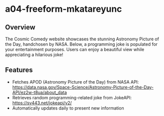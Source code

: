 # a04-freeform-mkatareyunc


## Overview
The Cosmic Comedy website showcases the stunning Astronomy Picture of the Day, handchosen by NASA. Below, a programming joke is populated for your entertainment purposes. Users can enjoy a beautiful view while appreciating a hilarious joke!

## Features

* Fetches APOD (Astronomy Picture of the Day) from NASA API: https://data.nasa.gov/Space-Science/Astronomy-Picture-of-the-Day-API/ez2w-t8ua/about_data
* Retrieves random programming-related joke from JokeAPI: https://sv443.net/jokeapi/v2/
* Automatically updates daily to present new information